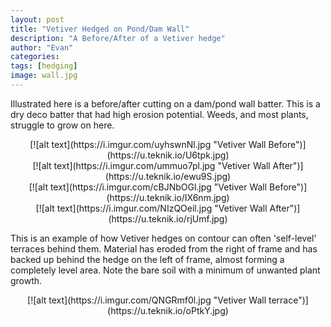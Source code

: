 ```yaml
---
layout: post
title: "Vetiver Hedged on Pond/Dam Wall"
description: "A Before/After of a Vetiver hedge"
author: "Evan"
categories: 
tags: [hedging]
image: wall.jpg
---
```

Illustrated here is a before/after cutting on a dam/pond wall batter. This is a dry deco batter that had high erosion potential. Weeds, and most plants, struggle to grow on here.

<div style="text-align:center" markdown="1">
[![alt text](https://i.imgur.com/uyhswnNl.jpg "Vetiver Wall Before")](https://u.teknik.io/U6tpk.jpg)
</div>

<div style="text-align:center" markdown="1">
[![alt text](https://i.imgur.com/ummuo7pl.jpg "Vetiver Wall After")](https://u.teknik.io/ewu9S.jpg)
</div>

<div style="text-align:center" markdown="1">
[![alt text](https://i.imgur.com/cBJNbOGl.jpg "Vetiver Wall Before")](https://u.teknik.io/IX6nm.jpg)
</div>

<div style="text-align:center" markdown="1">
[![alt text](https://i.imgur.com/NIzQOeil.jpg "Vetiver Wall After")](https://u.teknik.io/rjUmf.jpg)
</div>

This is an example of how Vetiver hedges on contour can often 'self-level' terraces behind them. Material has eroded from the right of frame and has backed up behind the hedge on the left of frame, almost forming a completely level area. Note the bare soil with a minimum of unwanted plant growth.

<div style="text-align:center" markdown="1">
[![alt text](https://i.imgur.com/QNGRmf0l.jpg "Vetiver Wall terrace")](https://u.teknik.io/oPtkY.jpg)
</div>


